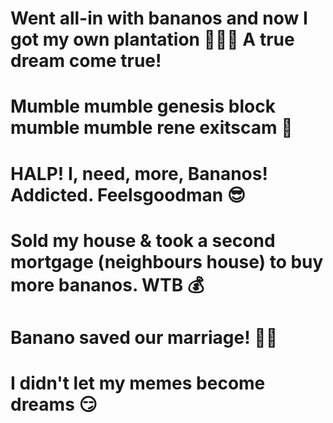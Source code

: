 # Went all-in with bananos and now I got my own plantation 🍌🍌🍌 A true dream come true!

# Mumble mumble genesis block mumble mumble rene exitscam 👀

# HALP! I, need, more, Bananos! Addicted. Feelsgoodman 😎

# Sold my house & took a second mortgage (neighbours house) to buy more bananos. WTB 💰

# Banano saved our marriage! 👰🤵

# I didn't let my memes become dreams 😏
